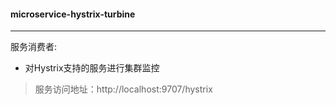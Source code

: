 #### microservice-hystrix-turbine
-------------------

服务消费者:
* 对Hystrix支持的服务进行集群监控

> 服务访问地址：http://localhost:9707/hystrix